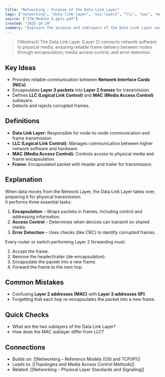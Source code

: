 ```yaml
---
title: "Networking – Purpose of the Data Link Layer"
tags: ["networking", "data-link-layer", "osi-layer2", "llc", "mac", "module6"]
source: ["ITN_Module_6.pptx.pdf"]
created: "2025-10-29"
summary: "Explains the purpose and sublayers of the Data Link Layer and how it enables communication between network devices."
---
```


> [!Abstract]
> The Data Link Layer (Layer 2) connects network software to physical media, ensuring reliable frame delivery between nodes through encapsulation, media access control, and error detection.

## Key Ideas
- Provides reliable communication between **Network Interface Cards (NICs)**.  
- Encapsulates **Layer 3 packets** into **Layer 2 frames** for transmission.  
- Defines **LLC (Logical Link Control)** and **MAC (Media Access Control)** sublayers.  
- Detects and rejects corrupted frames.  

## Definitions
- **Data Link Layer:** Responsible for node-to-node communication and frame transmission.  
- **LLC (Logical Link Control):** Manages communication between higher network software and hardware.  
- **MAC (Media Access Control):** Controls access to physical media and frame encapsulation.  
- **Frame:** Encapsulated packet with header and trailer for transmission.

## Explanation
When data moves from the Network Layer, the Data Link Layer takes over, preparing it for physical transmission.  
It performs three essential tasks:
1. **Encapsulation** – Wraps packets in frames, including control and addressing information.  
2. **Access Control** – Determines when devices can transmit on shared media.  
3. **Error Detection** – Uses checks (like CRC) to identify corrupted frames.  

Every router or switch performing Layer 2 forwarding must:
1. Accept the frame.  
2. Remove the header/trailer (de-encapsulation).  
3. Encapsulate the packet into a new frame.  
4. Forward the frame to the next hop.

## Common Mistakes
- Confusing **Layer 2 addresses (MAC)** with **Layer 3 addresses (IP)**.  
- Forgetting that each hop re-encapsulates the packet into a new frame.  

## Quick Checks
- What are the two sublayers of the Data Link Layer?  
- How does the MAC sublayer differ from LLC?  

## Connections
- Builds on: [[Networking – Reference Models (OSI and TCP/IP)]]  
- Leads to: [[Topologies and Media Access Control Methods]]  
- Related: [[Networking – Physical Layer Standards and Signaling]]